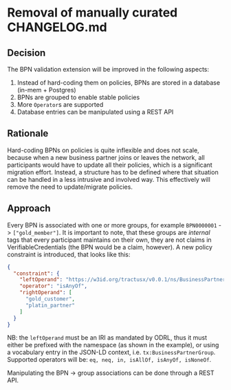 # Removal of manually curated CHANGELOG.md

## Decision

The BPN validation extension will be improved in the following aspects:

1. Instead of hard-coding them on policies, BPNs are stored in a database (in-mem + Postgres)
2. BPNs are grouped to enable stable policies
3. More `Operator`s are supported
4. Database entries can be manipulated using a REST API

## Rationale

Hard-coding BPNs on policies is quite inflexible and does not scale, because when a new business partner joins or leaves
the network, all participants would have to update all their policies, which is a significant migration effort. Instead,
a structure has to be defined where that situation can be handled in a less intrusive and involved way. This effectively
will remove the need to update/migrate policies.

## Approach

Every BPN is associated with one or more groups, for example `BPN0000001` -> `["gold_member"]`. It is important to note,
that these groups are _internal_ tags that every participant maintains on their own, they are not claims in
VerifiableCredentials (the BPN would be a claim, however). A new policy constraint is introduced, that looks like this:

```json
{
  "constraint": {
    "leftOperand": "https://w3id.org/tractusx/v0.0.1/ns/BusinessPartnerGroup",
    "operator": "isAnyOf",
    "rightOperand": [
      "gold_customer",
      "platin_partner"
    ]
  }
}
```

NB: the `leftOperand` must be an IRI as mandated by ODRL, thus it must either be prefixed with the namespace (as shown
in the example), or using a vocabulary entry in the JSON-LD context, i.e. `tx:BusinessPartnerGroup`. Supported operators
will be: `eq, neq, in, isAllOf, isAnyOf, isNoneOf`.

Manipulating the BPN -> group associations can be done through a REST API.